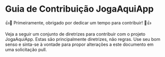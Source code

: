 # Guia de Contribuição JogaAquiApp

:+1::tada: Primeiramente, obrigado por dedicar um tempo para contribuir! :tada::+1:

Veja a seguir um conjunto de diretrizes para contribuir com o projeto JogaAquiApp. Estas são principalmente diretrizes, não regras. Use seu bom senso e sinta-se à vontade para propor alterações a este documento em uma solicitação pull.
